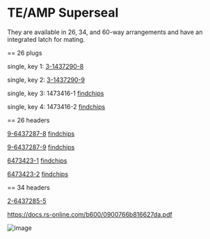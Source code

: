 # TE/AMP Superseal

They are available in 26, 34, and 60-way arrangements and have an integrated latch for mating.

== 26 plugs

single, key 1: [3-1437290-8](https://www.te.com/usa-en/product-3-1437290-8.html)

single, key 2: [3-1437290-9](https://www.te.com/usa-en/product-3-1437290-9.html)

single, key 3: 1473416-1 [findchips](https://www.findchips.com/search/1473416-1)

single, key 4: 1473416-2 [findchips](https://www.findchips.com/search/1473416-2)

== 26 headers

[9-6437287-8](https://www.te.com/usa-en/product-9-6437287-8.html) [findchips](https://www.findchips.com/search/9-6437287-8)

[9-6437287-9](https://www.te.com/usa-en/product-9-6437287-9.html) [findchips](https://www.findchips.com/search/9-6437287-9)

[6473423-1](https://www.te.com/usa-en/product-6473423-1.html) [findchips](https://www.findchips.com/search/6473423-1)

[6473423-2](https://www.te.com/usa-en/product-6473423-2.html) [findchips](https://www.findchips.com/search/6473423-2)

== 34 headers

[2-6437285-5](https://www.te.com/usa-en/product-2-6437285-5.html)

<https://docs.rs-online.com/b600/0900766b816627da.pdf>

![image](https://user-images.githubusercontent.com/48498823/169637917-7172b6d1-1a88-4705-b267-7e28b8681072.png)
